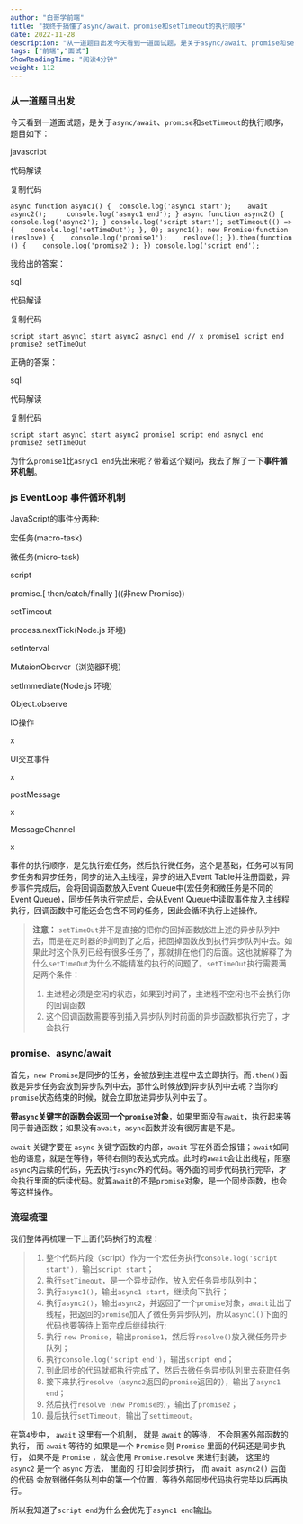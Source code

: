 ```yaml
---
author: "白哥学前端"
title: "我终于搞懂了async/await、promise和setTimeout的执行顺序"
date: 2022-11-28
description: "从一道题目出发今天看到一道面试题，是关于async/await、promise和setTimeout的执行顺序，题目如下：我给出的答案：正确的答案：为什么promise1比asnyc1end"
tags: ["前端","面试"]
ShowReadingTime: "阅读4分钟"
weight: 112
---
```

### 从一道题目出发

今天看到一道面试题，是关于`async/await`、`promise`和`setTimeout`的执行顺序，题目如下：

javascript

 代码解读

复制代码

`async function async1() { 	console.log('async1 start'); 	await async2(); 	console.log('asnyc1 end'); } async function async2() { 	console.log('async2'); } console.log('script start'); setTimeout(() => { 	console.log('setTimeOut'); }, 0); async1(); new Promise(function (reslove) { 	console.log('promise1'); 	reslove(); }).then(function () { 	console.log('promise2'); }) console.log('script end');`

我给出的答案：

sql

 代码解读

复制代码

`script start async1 start async2 asnyc1 end // x promise1 script end promise2 setTimeOut`

正确的答案：

sql

 代码解读

复制代码

`script start async1 start async2 promise1 script end asnyc1 end promise2 setTimeOut`

为什么`promise1`比`asnyc1 end`先出来呢？带着这个疑问，我去了解了一下**事件循环机制**。

### js EventLoop 事件循环机制

JavaScript的事件分两种:

宏任务(macro-task)

微任务(micro-task)

script

promise.\[ then/catch/finally \]((非new Promise))

setTimeout

process.nextTick(Node.js 环境)

setInterval

MutaionOberver（浏览器环境）

setImmediate(Node.js 环境)

Object.observe

IO操作

x

UI交互事件

x

postMessage

x

MessageChannel

x

事件的执行顺序，是先执行宏任务，然后执行微任务，这个是基础，任务可以有同步任务和异步任务，同步的进入主线程，异步的进入Event Table并注册函数，异步事件完成后，会将回调函数放入Event Queue中(宏任务和微任务是不同的Event Queue)，同步任务执行完成后，会从Event Queue中读取事件放入主线程执行，回调函数中可能还会包含不同的任务，因此会循环执行上述操作。

> **注意：** `setTimeOut`并不是直接的把你的回掉函数放进上述的异步队列中去，而是在定时器的时间到了之后，把回掉函数放到执行异步队列中去。如果此时这个队列已经有很多任务了，那就排在他们的后面。这也就解释了为什么`setTimeOut`为什么不能精准的执行的问题了。`setTimeOut`执行需要满足两个条件：
> 
> 1.  主进程必须是空闲的状态，如果到时间了，主进程不空闲也不会执行你的回调函数
> 2.  这个回调函数需要等到插入异步队列时前面的异步函数都执行完了，才会执行

### **promise、async/await**

首先，`new Promise`是同步的任务，会被放到主进程中去立即执行。而`.then()`函数是异步任务会放到异步队列中去，那什么时候放到异步队列中去呢？当你的`promise`状态结束的时候，就会立即放进异步队列中去了。

**带`async`关键字的函数会返回一个`promise`对象**，如果里面没有`await`，执行起来等同于普通函数；如果没有`await`，`async`函数并没有很厉害是不是。

`await` 关键字要在 `async` 关键字函数的内部，`await` 写在外面会报错；`await`如同他的语意，就是在等待，等待右侧的表达式完成。此时的`await`会让出线程，阻塞`async`内后续的代码，先去执行`async`外的代码。等外面的同步代码执行完毕，才会执行里面的后续代码。就算`await`的不是`promise`对象，是一个同步函数，也会等这样操作。

### 流程梳理

我们整体再梳理一下上面代码执行的流程：

> 1.  整个代码片段（script）作为一个宏任务执行`console.log('script start')`，输出`script start`；
> 2.  执行`setTimeout`，是一个异步动作，放入宏任务异步队列中；
> 3.  执行`async1()`，输出`async1 start`，继续向下执行；
> 4.  执行`async2()`，输出`async2`，并返回了一个`promise`对象，`await`让出了线程，把返回的`promise`加入了微任务异步队列，所以`async1()`下面的代码也要等待上面完成后继续执行;
> 5.  执行 `new Promise`，输出`promise1`，然后将`resolve()`放入微任务异步队列；
> 6.  执行`console.log('script end')`，输出`script end`；
> 7.  到此同步的代码就都执行完成了，然后去微任务异步队列里去获取任务
> 8.  接下来执行`resolve`（`async2`返回的`promise`返回的），输出了`async1 end`；
> 9.  然后执行`resolve（new Promise的）`，输出了`promise2`；
> 10.  最后执行`setTimeout`，输出了`settimeout`。

在第`4`步中， `await` 这里有一个机制， 就是 `await` 的等待， 不会阻塞外部函数的执行， 而 `await` 等待的 如果是一个 `Promise` 则 `Promise` 里面的代码还是同步执行， 如果不是 `Promise` ，就会使用 `Promise.resolve` 来进行封装， 这里的 `async2` 是一个 `async` 方法， 里面的 打印会同步执行， 而 `await async2()` 后面的代码 会放到微任务队列中的第一个位置，等待外部同步代码执行完毕以后再执行。

所以我知道了`script end`为什么会优先于`async1 end`输出。